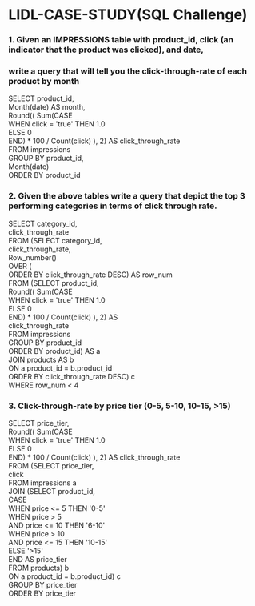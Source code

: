 # LIDL-CASE-STUDY(SQL Challenge)

### 1. Given an IMPRESSIONS table with product_id, click (an indicator that the product was clicked), and date, 
###    write a query that will tell you the click-through-rate of each product by month

SELECT product_id,  
       Month(date) AS month,  
       Round(( Sum(CASE  
                     WHEN click = 'true' THEN 1.0  
                     ELSE 0  
                   END) * 100 / Count(click) ), 2) AS click_through_rate  
FROM   impressions  
GROUP  BY product_id,  
          Month(date)  
ORDER  BY product_id   


### 2. Given the above tables write a query that depict the top 3 performing categories in terms of click through rate. 

SELECT category_id,  
       click_through_rate  
FROM   (SELECT category_id,  
               click_through_rate,  
               Row_number()  
                 OVER (  
                   ORDER BY click_through_rate DESC) AS row_num  
        FROM   (SELECT product_id,  
                       Round(( Sum(CASE  
                                     WHEN click = 'true' THEN 1.0  
                                     ELSE 0  
                                   END) * 100 / Count(click) ), 2) AS  
                       click_through_rate  
                FROM   impressions  
                GROUP  BY product_id  
                ORDER  BY product_id) AS a  
               JOIN products AS b  
                 ON a.product_id = b.product_id  
        ORDER  BY click_through_rate DESC) c  
WHERE  row_num < 4   


### 3. Click-through-rate by price tier (0-5, 5-10, 10-15, >15) 

SELECT price_tier,  
       Round(( Sum(CASE  
                     WHEN click = 'true' THEN 1.0  
                     ELSE 0  
                   END) * 100 / Count(click) ), 2) AS click_through_rate  
FROM   (SELECT price_tier,  
               click  
        FROM   impressions a  
               JOIN (SELECT product_id,  
                            CASE  
                              WHEN price <= 5 THEN '0-5'  
                              WHEN price > 5  
                                   AND price <= 10 THEN '6-10'  
                              WHEN price > 10  
                                   AND price <= 15 THEN '10-15'  
                              ELSE '>15'  
                            END AS price_tier  
                     FROM   products) b  
                 ON a.product_id = b.product_id) c  
GROUP  BY price_tier  
ORDER  BY price_tier  